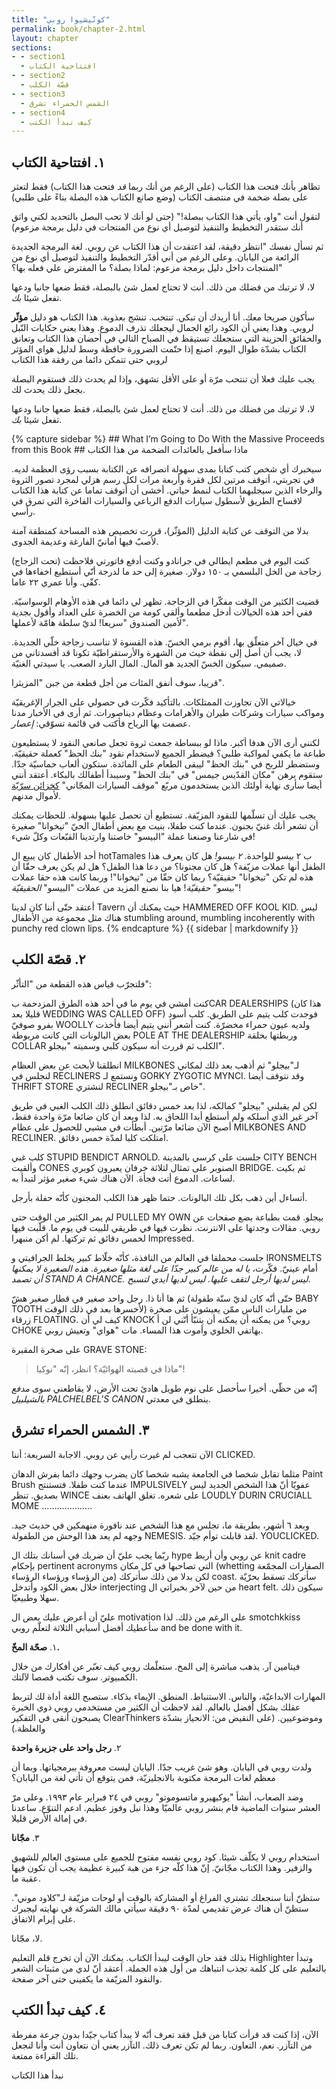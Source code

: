 ```yaml
---
title: "كونّيشيوا روبي"
permalink: book/chapter-2.html
layout: chapter
sections:
- - section1
  - افتتاحية الكتاب
- - section2
  - قصّة الكلب
- - section3
  - الشمس الحمراء تشرق
- - section4
  - كيف تبدأ الكتب
---
```


<a name="section1"></a>

##  ١. افتتاحية الكتاب

تظاهر بأنك فتحت هذا الكتاب (على الرغم من أنك ربما _قد_ فتحت هذا الكتاب) فقط لتعثر على بصلة ضخمة في منتصف الكتاب (وضع صانع الكتاب هذه البصلة بناءً على طلبي)

لتقول أنت "واو، يأتي هذا الكتاب ببصلة!" (حتى لو أنك لا تحب البصل بالتحديد لكني واثق أنك ستقدر التخطيط والتنفيذ لتوصيل أي نوع من المنتجات في دليل برمجة مزعوم)

ثم تسأل نفسك "انتظر دقيقة، لقد اعتقدت أن هذا الكتاب عن روبي. لغة البرمجة الجديدة الرائعة من اليابان. وعلى الرغم من أني أقدّر التخطيط والتنفيذ لتوصيل أي نوع من المنتجات داخل دليل برمجة مزعوم: لماذا بصلة؟ ما المفترض علي فعله بها؟"

لا، لا ترتبك من فضلك من ذلك. أنت لا تحتاج لعمل شئ بالبصلة، فقط ضعها جانبا ودعها تفعل شيئا _بك_.

سأكون صريحا معك. أنا أريدك أن تبكي. تنتحب. تنشج بعذوبة. هذا الكتاب هو دليل **مؤثّر** لروبي.  وهذا يعني أن الكود رائع الجمال ليجعلك تذرف الدموع.  وهذا يعني حكايات النّبل والحقائق الحزينة التي ستجعلك تستيقظ في الصباح التالي في أحضان هذا الكتاب وتعانق الكتاب بشدّة طوال اليوم. اصنع إذا حتّمت الضرورة حافظة وسط لدليل هواي المؤثر لروبي حتى تتمكن دائما من رفقة هذا الكتاب

يجب عليك فعلا أن تنتحب مرّة أو على الأقل تشهق، وإذا لم يحدث ذلك فستقوم البصلة بجعل ذلك يحدث لك.

لا، لا ترتبك من فضلك من ذلك. أنت لا تحتاج لعمل شئ بالبصلة، فقط ضعها جانبا ودعها تفعل شيئا _بك_.



<div class=sidebar><aside>
{% capture sidebar %}
## What I’m Going to Do With the Massive Proceeds from this Book
## ماذا سأفعل بالعائدات الضخمة من هذا الكتاب

سيخبرك أي شخص كتب كتابا بمدى سهولة انصرافه عن الكتابة بسبب رؤى العظمة لديه. في تجربتي، أتوقف مرتين لكل فقرة وأربعة مرات لكل رسم هزلي لمجرد تصور الثروة والرخاء الذين سيجلبهما الكتاب لنمط حياتي. أخشى أن أتوقف تماما عن كتابة هذا الكتاب لافساح الطريق لأسطول سيارات الدفع الرباعي والسيارات الفاخرة التي تمرق في رأسي.

بدلا من التوقف عن كتابة الدليل (المؤثّر)، قررت تخصيص هذه المساحة كمنطقة آمنة لأصبّ فيها أمانيّ الفارغة وعديمة الجدوى.

كنت اليوم في مطعم ايطالي في جرانادو وكنت أدفع فاتورتي فلاحظت (تحت الزجاج) زجاجة من الخل البلسمي بـ ١٥٠ دولار. صغيرة إلى حد ما لدرجة أنّي أستطيع اخفاءها في كفّي. وأنا عمري ٢٢ عاما.

قضيت الكثير من الوقت مفكّرا في الزجاجة. تظهر لي دائما في هذه الأوهام الوسواسيّة. ففي أحد هذه الخيالات أدخل مطعما وألقي كومة من الخضرة على العداد وأقول بجدية لأمين الصندوق "سريعا! لديّ سلطة هامّة لأعملها".

في خيال آخر متعلّق بها، أقوم برمي الخسّ. هذه القسوة لا تناسب زجاجة خلّي الجديدة. لا، يجب أن أصل إلى نقطة حيث من الشهرة والأرستقراطيّة تكونا قد أفسدتاني من صميمي. سيكون الخسّ الجديد هو المال. المال البارد الصعب. يا سيدتي الغنيّة.

قريبا، سوف أنفق المئات من أجل قطعة من جبن "المزيثرا".

خيالاتي الآن تجاوزت الممتلكات. بالتأكيد فكّرت في حصولي على الجرار الإغريقيّة ومواكب سيارات وشركات طيران والأهرامات وعظام ديناصورات. ثم أرى في الأخبار مدنا عصفت بها الرياح فأكتب في قائمة تسوّقي: _إعصار_.

لكنني أرى الآن هدفا أكبر. ماذا لو ببساطة جمعت ثروة تجعل صانعي النقود لا يستطيعون طباعة ما يكفي لمواكبة طلبي؟ فيضطر الجميع لاستخدام نقود "بنك الحظ" كعملة حقيقيّة. وستضطر للربح في "بنك الحظ" ليبقى الطعام على المائدة. ستكون ألعاب حماسيّة جدّا. ستقوم برهن "مكان القدّيس جيمس" في "بنك الحظ" وسيبدأ أطفالك بالبكاء. أعتقد أنني أيضا سأرى نهاية أولئك الذين يستخدمون مربّع "موقف السيارات المجّاني" [كخزائن سرّيّة](http://groups.yahoo.com/group/monopoly/message/37) لأموال مدنهم.

يجب عليك أن تسلّمها للنقود المزيّفة. تستطيع أن تحصل عليها بسهولة. للحظات يمكنك أن تشعر أنك غنيّ بجنون. عندما كنت طفلا، بنيت مع بعض أطفال الحيّ "تيخوانا" صغيرة في شارعنا وصنعنا عملة "البيسو" خاصتنا وارتدينا القبّعات وكلّ شيء!

أحد الأطفال كان يبيع ال hotTamales ب ٢ بيسو للواحدة. _٢ بيسو!_ هل كان يعرف هذا الطفل أنها عملات مزيّفة؟ هل كان مجنونا؟ من دعا هذا الطفل؟ هل لم يكن يعرف حقّا أن هذه لم تكن "تيخوانا" حقيقيّة؟ ربما كان حقّا من "تيخوانا"! وربما كانت هذه حقا عملات "بيسو" _حقيقيّة_! هيا بنا نصنع المزيد من عملات "البيسو" _الحقيقيّة_!

أعتقد حتّى أننا كان لدينا Tavern حيث يمكنك أن HAMMERED OFF KOOL KID. ليس هناك مثل مجموعة من الأطفال stumbling around, mumbling incoherently with punchy red clown lips.
{% endcapture %}
{{ sidebar | markdownify }}
</aside></div>

<a name="section2"></a>

## ٢. قصّة الكلب

فلتجرّب قياس هذه القطعة من "التأثّر":

كنت أمشي في يوم ما في أحد هذه الطرق المزدحمة بCAR DEALERSHIPS (هذا كان قليلا بعد WEDDING WAS CALLED OFF) فوجدت كلب يتيم على الطريق. كلب أسود بفرو صوفيّ WOOLLY ولديه عيون حمراء مخضرّة. كنت أشعر أنني يتيم أيضا فأخذت بعض البالونات التي كانت مربوطة POLE AT THE DEALERSHIP وربطتها بحلقة COLLAR الكلب ثم قررت أنه سيكون كلبي وسميته "بيجلو".

انطلقنا لأبحث عن بعض العظام MILKBONES لـ"بيجلو" ثم أذهب بعد ذلك لمكاني لنجلس في RECLINERS ونستمع لـ GORKY ZYGOTIC MYNCI. وقد نتوقف أيضا THRIFT STORE لنشتري RECLINER خاص بـ"بيجلو".

لكن لم يقبلني "بيجلو" كمالكه، لذا بعد خمس دقائق انطلق ذلك الكلب الغبي في طريق آخر غير الذي أسلكه ولم أستطع أبدا اللحاق به. لذا وبعد أن كان ضائعا مرّة واحدة فقط، أصبح الآن ضائعا مرّتين. أبطأت في مشيي للحصول على عظام MILKBONES AND RECLINER. امتلكت كلبا لمدّة خمس دقائق.

كلب غبي STUPID BENDICT ARNOLD. جلست على كرسي بالمدينة CITY BENCH وألقيت CONES الصنوبر على تمثال لثلاثة خرفان يعبرون كوبري BRIDGE. ثم بكيت لساعات. الدموع أتت فجأة. الآن هناك شيء صغير مؤثر لتبدأ به.

أتساءل أين ذهب بكل تلك البالونات. حتما ظهر هذا الكلب المجنون كأنّه حفلة بأرجل.

لم يمر الكثير من الوقت حتى PULLED MY OWN بيجلو. قمت بطباعة بضع صفحات عن روبي. مقالات وجدتها على الانترنت. نظرت فيها في طريقي للبيت في يوم ما. قلّبت فيها لخمس دقائق ثم تركتها. لم أكن منبهرا Impressed.

جلست محملقا في العالم من النافذة، كأنّه خلّاط كبير يخلط الجرافيتي و IRONSMELTS أمام عينيّ. فكّرت، _يا له من عالم كبير جدّا على لغة مثلها صغيرة_. _هذه الصغيرة لا يمكنها أن تصمد STAND A CHANCE. ليس لديها أرجل لتقف عليها. ليس لديها أيدي لتسبح_.

ثم ها أنا ذا. رجل واحد صغير في قطار صغير هشّ (حتّى أنّه كان لديّ سنّة طفولة BABY TOOTH لأخسرها بعد في ذلك الوقت) من مليارات الناس ممّن يعيشون على صخرة زرقاء FLOATING. كيف لي أن KNOCK روبي؟ من يمكنه أن يمكنه أن يتنبّأ أنّني لن أ CHOKE بهاتفي الخلوي وأموت هذا المساء. مات "هواي" وتعيش روبي.

على صخرة المقبرة GRAVE STONE:

> ماذا في قصبته الهوائيّة؟ انظر، إنّه "نوكيا"!

إنّه من حظّي. أخيرا سأحصل على نوم طويل هادئ تحت الأرض، لا يقاطعني سوى _مدفع بالشيلبيل PALCHELBEL'S CANON_ ينطلق في معدتي.

<a name="section3"></a>

## ٣. الشمس الحمراء تشرق

الآن تتعجب لم غيرت رأيي عن روبي. الاجابة السريعة: أننا CLICKED.

مثلما تقابل شخصا في الجامعة يشبه شخصا كان يضرب وجهك دائما بفرش الدهان Paint Brush عندما كنت طفلا. فتستنتج IMPULSIVELY عفويّا أنّ هذا الشخص الجديد ليس بصديق. تنظر WINCE على شعره. تغلق الهاتف بعنف LOUDLY DURIN CRUCIALL MOME ………………..

وبعد ٦ أشهر، بطريقة ما، تجلس مع هذا الشخص عند نافورة منهمكين في حديث جيد. وجهه لم يعد هذا الوحش من الطفولة NEMESIS. لقد قابلت توأم جيّد. YOUCLICKED.

ربّما يجب عليّ أن ضربك في أسنانك بتلك ال hype عن روبي وأن أربط knit cadre بإحكام pertinent acronyms التي تصاحبها في كل مكان (whetting الصفارات المجمّعة من الرؤساء ورؤساء الرؤساء) لكن بدلا من ذلك سأتركك coast. سأتركك تسقط بحرّيّة خلال بعض الكود وأتدخل interjecting من حين لآخر بخبراتي ال heart felt. سيكون ذلك سهلا وطبيعيّا.

عليّ أن أعرض عليك بعض ال motivation على الرغم من ذلك. لذا smotchkkiss سأعطيك أفضل أسبابي الثلاثة لتعلّم روبي and be done with it.

١.  **صحّة المخّ.**
  
  فيتامين آر. يذهب مباشرة إلى المخ. ستعلّمك روبي كيف _تعبّر_ عن أفكارك من خلال الكمبيوتر. سوف تكتب قصصا لآلتك.
  
  المهارات الابداعيّة، والناس. الاستنباط. المنطق. الإيماء بذكاء. ستصبح اللغة أداة لك لتربط عقلك بشكل أفضل بالعالم. لقد لاحظت أن الكثير من مستخدمي روبي ذوي الخبرة يصبحون أنقى في التفكير ClearThinkers وموضوعيين. (على النقيض من: الانحياز بشدّة والغلظة.)

٢. **رجل واحد على جزيرة واحدة**
  
  ولدت روبي في اليابان. وهو شئ غريب جدّا. اليابان ليست معروفة ببرمجياتها. وبما أن معظم لغات البرمجة مكتوبة بالانجليزيّة، فمن يتوقع أن تأتي لغة من اليابان؟
  
  وضد الصعاب، أنشأ "يوكيهيرو ماتسوموتو" روبي في ٢٤ فبراير عام ١٩٩٣. وعلى مرّ العشر سنوات الماضية قام بنشر روبي عالميّا وهذا نبل وفوز عظيم. ادعم التنوّع. ساعدنا في إمالة الأرض قليلا.

٣.  **مجّانا**
  
  استخدام روبي لا يكلّف شيئا. كود روبي نفسه مفتوح للجميع على مستوى العالم للشهيق والزفير. وهذا الكتاب مجّانيّ. إنّ هذا كلّه جزء من هبة كبيرة عظيمة يجب أن تكون فيها عقبة ما.
  
  ستظنّ أننا سنجعلك تشتري الفراغ أو المشاركة بالوقت أو لوحات مزيّفة لـ"كلاود موني". ستظنّ أن هناك عرض تقديمي لمدّة ٩٠ دقيقة سيأتي مالك الشركة في نهايته ليجبرك على إبرام الاتفاق.
  
  لا، مجّانا.

بذلك فقد حان الوقت ليبدأ الكتاب. يمكنك الآن أن تخرج قلم التعليم Highlighter وتبدأ بالتعليم على كل كلمة تجذب انتباهك من أول هذه الجملة. أعتقد أنّ لدي من مثبتات الشعر والنقود المزيّفة ما يكفيني حتى آخر صفحة.

<a name="section4"></a>

## ٤. كيف تبدأ الكتب

الآن، إذا كنت قد قرأت كتابا من قبل فقد تعرف أنّه لا يبدأ كتاب جيّدا بدون جرعة مفرطة من التآزر. نعم، التعاون. ربما لم تكن تعرف ذلك. التآزر يعني أن نتعاون أنت وأنا لنجعل تلك القراءة ممتعة.

نبدأ هذا الكتاب 
